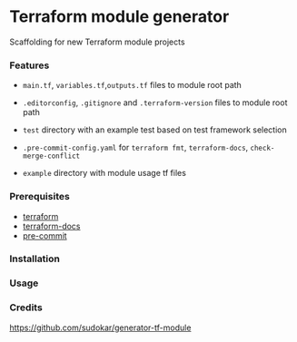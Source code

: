 # Terraform module generator

Scaffolding for new Terraform module projects

### Features

- `main.tf`, `variables.tf`,`outputs.tf` files to module root path

- `.editorconfig`, `.gitignore` and `.terraform-version` files to module root path

- `test` directory with an example test based on test framework selection

- `.pre-commit-config.yaml` for `terraform fmt`, `terraform-docs`, `check-merge-conflict`

- `example` directory with module usage tf files

### Prerequisites

- [terraform](https://learn.hashicorp.com/terraform/getting-started/install#installing-terraform)
- [terraform-docs](https://github.com/segmentio/terraform-docs)
- [pre-commit](https://pre-commit.com/#install)

### Installation

### Usage

### Credits

https://github.com/sudokar/generator-tf-module